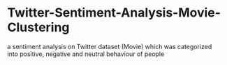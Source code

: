# Twitter-Sentiment-Analysis-Movie-Clustering
a sentiment analysis on Twitter dataset (Movie) which was categorized into positive, negative and neutral behaviour of people
